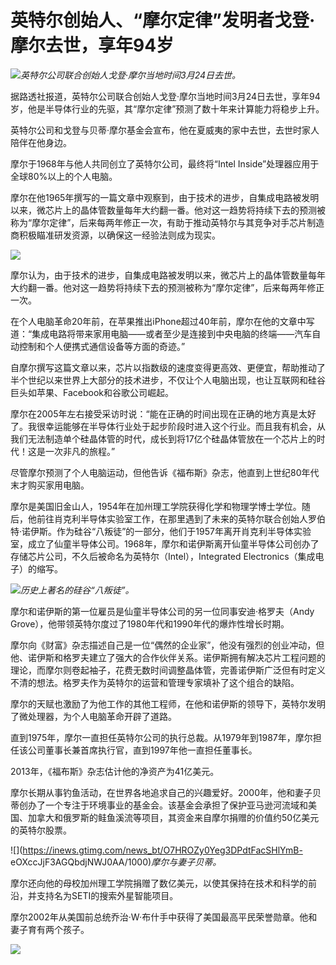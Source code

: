 # 英特尔创始人、“摩尔定律”发明者戈登·摩尔去世，享年94岁

![](https://inews.gtimg.com/news_bt/OiYebn9_sDr1Njcp06Vx1VoRfc4-j1X6KOYGfVcIwD4JQAA/1000)_英特尔公司联合创始人戈登·摩尔当地时间3月24日去世。_

据路透社报道，英特尔公司联合创始人戈登·摩尔当地时间3月24日去世，享年94岁，他是半导体行业的先驱，其“摩尔定律”预测了数十年来计算能力将稳步上升。

英特尔公司和戈登与贝蒂·摩尔基金会宣布，他在夏威夷的家中去世，去世时家人陪伴在他身边。

摩尔于1968年与他人共同创立了英特尔公司，最终将“Intel Inside”处理器应用于全球80%以上的个人电脑。

摩尔在他1965年撰写的一篇文章中观察到，由于技术的进步，自集成电路被发明以来，微芯片上的晶体管数量每年大约翻一番。他对这一趋势将持续下去的预测被称为“摩尔定律”，后来每两年修正一次，有助于推动英特尔与其竞争对手芯片制造商积极瞄准研发资源，以确保这一经验法则成为现实。

![](https://inews.gtimg.com/news_bt/OCzqEBMNuNkiXZHS1ca9IwgkOQe1VkIUx08DvbRvvSuY4AA/1000)

摩尔认为，由于技术的进步，自集成电路被发明以来，微芯片上的晶体管数量每年大约翻一番。他对这一趋势将持续下去的预测被称为“摩尔定律”，后来每两年修正一次。

在个人电脑革命20年前，在苹果推出iPhone超过40年前，摩尔在他的文章中写道：“集成电路将带来家用电脑——或者至少是连接到中央电脑的终端——汽车自动控制和个人便携式通信设备等方面的奇迹。”

自摩尔撰写这篇文章以来，芯片以指数级的速度变得更高效、更便宜，帮助推动了半个世纪以来世界上大部分的技术进步，不仅让个人电脑出现，也让互联网和硅谷巨头如苹果、Facebook和谷歌公司崛起。

摩尔在2005年左右接受采访时说：“能在正确的时间出现在正确的地方真是太好了。我很幸运能够在半导体行业处于起步阶段时进入这个行业。而且我有机会，从我们无法制造单个硅晶体管的时代，成长到将17亿个硅晶体管放在一个芯片上的时代！这是一次非凡的旅程。”

尽管摩尔预测了个人电脑运动，但他告诉《福布斯》杂志，他直到上世纪80年代末才购买家用电脑。

摩尔是美国旧金山人，1954年在加州理工学院获得化学和物理学博士学位。随后，他前往肖克利半导体实验室工作，在那里遇到了未来的英特尔联合创始人罗伯特·诺伊斯。作为硅谷“八叛徒”的一部分，他们于1957年离开肖克利半导体实验室，成立了仙童半导体公司。1968年，摩尔和诺伊斯离开仙童半导体公司创办了存储芯片公司，不久后被命名为英特尔（Intel），Integrated
Electronics（集成电子）的缩写。

![](https://inews.gtimg.com/news_bt/O4gZ2O1ChWAJFnswRA2PuH0QbLwkDR-16gf4NKSlnoL7oAA/1000)_历史上著名的硅谷“八叛徒”。_

摩尔和诺伊斯的第一位雇员是仙童半导体公司的另一位同事安迪·格罗夫（Andy Grove），他带领英特尔度过了1980年代和1990年代的爆炸性增长时期。

摩尔向《财富》杂志描述自己是一位“偶然的企业家”，他没有强烈的创业冲动，但他、诺伊斯和格罗夫建立了强大的合作伙伴关系。诺伊斯拥有解决芯片工程问题的理论，而摩尔则卷起袖子，花费无数时间调整晶体管，完善诺伊斯广泛但有时定义不清的想法。格罗夫作为英特尔的运营和管理专家填补了这个组合的缺陷。

摩尔的天赋也激励了为他工作的其他工程师，在他和诺伊斯的领导下，英特尔发明了微处理器，为个人电脑革命开辟了道路。

直到1975年，摩尔一直担任英特尔公司的执行总裁。从1979年到1987年，摩尔担任该公司董事长兼首席执行官，直到1997年他一直担任董事长。

2013年，《福布斯》杂志估计他的净资产为41亿美元。

摩尔长期从事钓鱼活动，在世界各地追求自己的兴趣爱好。2000年，他和妻子贝蒂创办了一个专注于环境事业的基金会。该基金会承担了保护亚马逊河流域和美国、加拿大和俄罗斯的鲑鱼溪流等项目，其资金来自摩尔捐赠的价值约50亿美元的英特尔股票。

![](https://inews.gtimg.com/news_bt/O7HROZy0Yeg3DPdtFacSHlYmB-
eOXccJjF3AGQbdjNWJ0AA/1000)_摩尔与妻子贝蒂。_

摩尔还向他的母校加州理工学院捐赠了数亿美元，以使其保持在技术和科学的前沿，并支持名为SETI的搜索外星智能项目。

摩尔2002年从美国前总统乔治·W·布什手中获得了美国最高平民荣誉勋章。他和妻子育有两个孩子。

![](https://inews.gtimg.com/news_bt/OdfJsDipNhJD8pbGsq6ZjCnZOLLnluywGgBlBtOSO7LigAA/1000)

